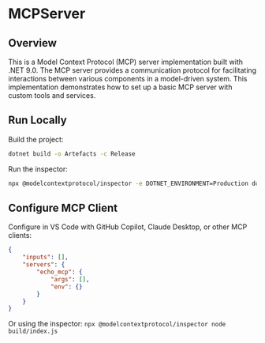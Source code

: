 # MCPServer

## Overview
This is a Model Context Protocol (MCP) server implementation built with .NET 9.0. The MCP server provides a communication protocol for facilitating interactions between various components in a model-driven system. This implementation demonstrates how to set up a basic MCP server with custom tools and services.

## Run Locally

Build the project: 

```bash
dotnet build -o Artefacts -c Release
```

Run the inspector:

```bash
npx @modelcontextprotocol/inspector -e DOTNET_ENVIRONMENT=Production dotnet "$(PWD)/Artefacts/MCPServer.dll"
```

## Configure MCP Client

Configure in VS Code with GitHub Copilot, Claude Desktop, or other MCP clients:

```json
{
    "inputs": [],
    "servers": {
        "echo_mcp": {
            "args": [],
            "env": {}
        }
    }
}
```

Or using the inspector: `npx @modelcontextprotocol/inspector node build/index.js`
